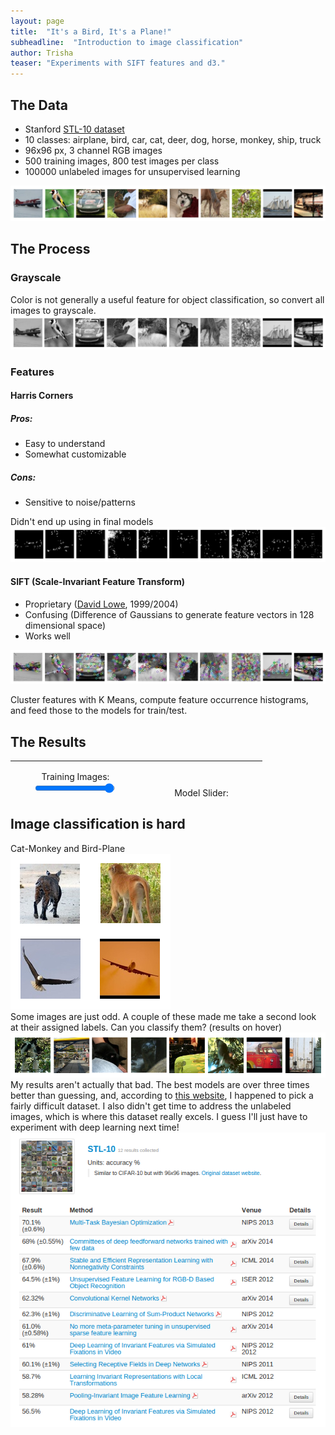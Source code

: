 ```yaml
---
layout: page
title:  "It's a Bird, It's a Plane!"
subheadline:  "Introduction to image classification"
author: Trisha
teaser: "Experiments with SIFT features and d3."
---
```


<script src="http://d3js.org/d3.v3.min.js"></script>
<script src="http://d3js.org/colorbrewer.v1.min.js"></script>
<script src="http://code.jquery.com/jquery-1.11.0.min.js"></script>
<script src="http://d3js.org/queue.v1.min.js"></script>

<script src="../blog/heatmap.js"></script>
<link rel="stylesheet" href="../blog/heatmap.css" />

<!--<head>-->

<script>
$(document).ready(function() {
	heatmap_display("../blog/heatmaps/linsvc_lim=500_k=300.json", "#heatmap", "PuRd", 'linsvc');
});
</script>

<!--</head>

<body>-->

## The Data  
- Stanford [STL-10 dataset](http://cs.stanford.edu/~acoates/stl10/)
- 10 classes: airplane, bird, car, cat, deer, dog, horse, monkey, ship, truck
- 96x96 px, 3 channel RGB images
- 500 training images, 800 test images per class
- 100000 unlabeled images for unsupervised learning  

![Sample image from each class](../images/all_classes_color.png)

## The Process  

###  Grayscale

Color is not generally a useful feature for object classification, so convert all images to grayscale.  
![same images now in grayscale](../images/all_classes_gray.png)

###  Features  

####  Harris Corners

##### Pros:  

- Easy to understand
- Somewhat customizable  
##### Cons:  

- Sensitive to noise/patterns  

Didn't end up using in final models  
![same images with harris features](../images/all_classes_harris.png)  

#### SIFT (Scale-Invariant Feature Transform)

- Proprietary ([David Lowe](https://en.wikipedia.org/wiki/David_G._Lowe), 1999/2004)  
- Confusing (Difference of Gaussians to generate feature vectors in 128 dimensional space)  
- Works well  

![same images with sift features](../images/all_classes_sift.png)  

Cluster features with K Means, compute feature occurrence histograms, and feed those to the models for train/test.  

## The Results  
<div id="heatmap"></div>
<table style="height:60px; width:80%; text-align: center; align: center">
  <tr>
    <td>
    <table ><!--style="width:30%;">-->
        <tr>
         <p>
            <label for="lim" 
                style="display: inline-block; text-align: center">
            Training Images:<span id="lim-value"></span>
            </label>
            <input type="range" min="1" max="510" id="lim" value="500">
        </p>
        </tr>
        <tr>
         <p>
            <label for="k" 
                style="display: inline-block; text-align: center">
            Feature Centers:<span id="k-value"></span>
            </label>
            <input type="range" min="1" max="310" id="k" value="300">
        </p>
        </tr>
    </table>
    </td>
    <td>
    <table>
    <tr><!--
    Model:
    <select id="model">
    <option value="nomodel">----</option>
    <option value="mnb" selected>Multinomial Naive Bayes</option>
    <option value="gnb">Gaussian Naive Bayes</option>
    <option value="linsvc">Linear SVC</option>
    <option value="logreg">Logistic Regression</option>
    <option value="rf">Random Forrest</option>
    <option value="tree">Decision Tree</option>
    </select>-->
    </tr>
    <tr>
    <p>
      <label for="mname" 
         style="display: inline-block; text-align: center">
         Model Slider:<span id="mname-value"></span>
      </label>
      <input type="range" min="1" max="600" id="mname" value="600">
    </p>
    </tr>
    </table>
    </td>
  </tr>
</table>

<!--Palette:
<select id="palette">
  <option value="BuPu">BuPu</option>
  <option value="RdPu">RdPu</option>
  <option value="PuRd" selected>PuRd</option>
 <option value="RdGy">RdGy</option>
  <option value="PuBu">RdBu</option>
  <option value="PiYG">PiYG</option>
  <option value="PRGn">PRGn</option>
  <option value="BrBG">BrBG</option>
  <option value="PuOr">PuOr</option> 
</select>-->
  
## Image classification is hard  

Cat-Monkey and Bird-Plane  
![these images look similar for different objects](../images/catmonkey_birdplane.png)  
Some images are just odd. A couple of these made me take a second look at their assigned labels. Can you classify them? (results on hover)  
![odd images](../images/oddimages.png "monkey, airplane, dog, cat, car, monkey, truck, truck")  
My results aren't actually that bad. The best models are over three times better than guessing, and, according to [this website](http://rodrigob.github.io/are_we_there_yet/build/classification_datasets_results.html), I happened to pick a fairly difficult dataset. I also didn't get time to address the unlabeled images, which is where this dataset really excels. I guess I'll just have to experiment with deep learning next time!  
![papers from the STL-10](../images/stl10pub.png)  



